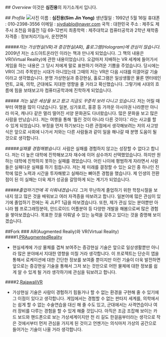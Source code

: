 <link rel="stylesheet" href="https://maxcdn.bootstrapcdn.com/font-awesome/4.6.1/css/font-awesome.min.css">

##<i class="fa fa-eye" aria-hidden="true"></i> *Overview*
이것은 **심진용**의 자기소개서 입니다.

##<i class="fa fa-camera-retro" aria-hidden="true"></i> *Profile*
![사진](./photo.jpg)
이름 : **심진용(Sim Jin Yong)**
생년월일 : 1992년 5월 16일
휴대폰 : 010-2398-3556
이메일 : <sjydiablo@naver.com>
국적 : 대한민국
주소 : 제주도 제주시 조천읍 와흘전 1길 69-12번지
최종학력 : 제주대학교 컴퓨터공학과 2학년 재학중
자격증 : 정보처리기능사, 운전면허


#####<i class="fa fa-lightbulb-o" aria-hidden="true"></i>*저는 가상현실(VR)과 증강현실(AR), 홀로그램(Hologram)에 관심이 많습니다.*
 2009년 저는 소드아트온라인 이라는 책과 만나게 되었습니다. 그 책의 내용은 VR(Virtual Reality)에 관한 내용이었습니다. 오감마저 지배하는 VR 세계에 들어가서 게임을 하는 내용은 그 당시 저에게 말로 표현하기 어려운 기쁨을 주었습니다. 당시에는 VR이 그리 주목받는 시대가 아니었는데 그때의 저는 VR은 다음 시대를 이끌어갈 기술이라고 생각했습니다. 분명 가상현실과 증강현실, 홀로그램은 일상생활은 물론 엔터테인먼트, 교육, 의학, 군대에도 지대한 영향을 줄 거라고 확신했습니다. 그렇기에 시대의 흐름에 힘을 보태보고자 컴퓨터공학과에 진학하게 되었습니다.

#####<i class="fa fa-plane" aria-hidden="true"></i> *저는 넓은 세상을 보고 왔고 지금도 꾸준히 보러 다니고 있습니다.*
 저는 어릴 때부터 여행을 많이 다녔습니다. 일본, 싱가포르, 홍콩 등 가까운 아시아권 나라뿐만 아니라 미국, 캐나다 같은 멀리 떨어진 서양 문화권도 다녀왔습니다. 많은 문화을 보고 많은 사람을 만났습니다. 저는 여행을 통해 '틀린 것이 아니라 다른 것이다.' 라는 사고를 할 수 있게 되었습니다. 부정을 먼저 하기보다는 다른 관점에서 생각해보려는 저의 사고방식은 앞으로 사회에 나가서 저와는 다른 사람들과 같이 일을 해나갈 때 분명 도움이 될 것으로 생각합니다.


#####<i class="fa fa-refresh" aria-hidden="true"></i>*실패를 경험해봤습니다.*
 사람은 실패를 경험하지 않고는 성장할 수 없다고 합니다. 저는 더 높은 대학에 진학해보고자 재수에 이어 삼수까지 선택했었습니다. 하지만 원하는 대학에 진학하지 못하는 실패를 겪었습니다. 어린 나이에 평범하게 자라면서 사람들은 실패다운 실패를 하기 힘듭니다. 저는 제 미래를 결정할 수 있는 요인 중 하나인 진학에 많은 노력과 시간을 투자해봤고 실패라는 뼈아픈 경험을 했습니다. 제 인생의 전환점이 된 이 실패는 더욱 제가 성공을 갈망하게 되는 계기가 되었습니다.

#####<i class="fa fa-graduation-cap" aria-hidden="true"></i>*졸업하기전에 꼭 이뤄내겠습니다.*
 그저 무난하게 졸업하기 위한 학창시절을 보내지 않고 많은 것을 배워보고 여러 자격증을 따보려고 합니다. 일본어에 많은 관심이 있기에 졸업하기 전에는 꼭 JLPT 1급을 따보겠습니다. 또한, 제가 관심 있는 분야뿐만 아니라 웹 프로그래밍분야, 안드로이드 어플분야 등 다양한 개발을 해봄으로써 많은 경험을 쌓아보겠습니다. 목표한 것을 이뤄낼 수 있는 능력을 갖추고 있다는 것을 증명해 보이겠습니다.

##<i class="fa fa-code-fork" aria-hidden="true"></i>Fork
###<i class="fa fa-map-marker" aria-hidden="true"></i> AR(Augmented Realiy)와 VR(Virtual Reality)
####1.[PRAugmentedReality](https://github.com/JinYongSim/PRAugmentedReality)
- 현실세계에 가상 물체를 겹쳐 보여주는 증강현실 기술은 앞으로 일상생활뿐만 아니라 많은 분야에서 지대한 영향을 미칠 거라 생각합니다. 이 프로젝트는 단순히 앱을 통해서 로케이션에 대한 간단한 정보를 보여줄 뿐이지만 이런 기술이 더욱 발전하면 앞으로는 증강현실 기술을 통해서 그저 보는 것만으로 어떤 물체에 대한 정보를 쉽게 알 수 있게 될 거라 생각하기에 관심을 둬보려고 합니다.

####2.[RajawaliVR](https://github.com/JinYongSim/RajawaliVR)
- 가상현실 기술은 사람이 경험하기 힘들거나 할 수 없는 환경을 구현해 줄 수 있기에 그 이점이 있다고 생각합니다. 게임에서는 경험할 수 없는 판타지 세계를, 의학에서는 쉽게 할 수 없는 수술연습을 대신 해  줄 수도 있고, 군대에서는 사격연습이나 여러 장비를 다루는 경험을 할 수 있게 해줄 것입니다. 아직은 조금 조잡해 보이는 카드 보드와 핸드폰으로 보는 가상세계이지만 천 리 길도 한걸음부터라는 생각으로 작은 것에서부터 먼저 관심을 가지게 된 것이고 언젠가는 의식마저 가상의 공간으로 들어가는 기술이 나올 거라 생각합니다.

